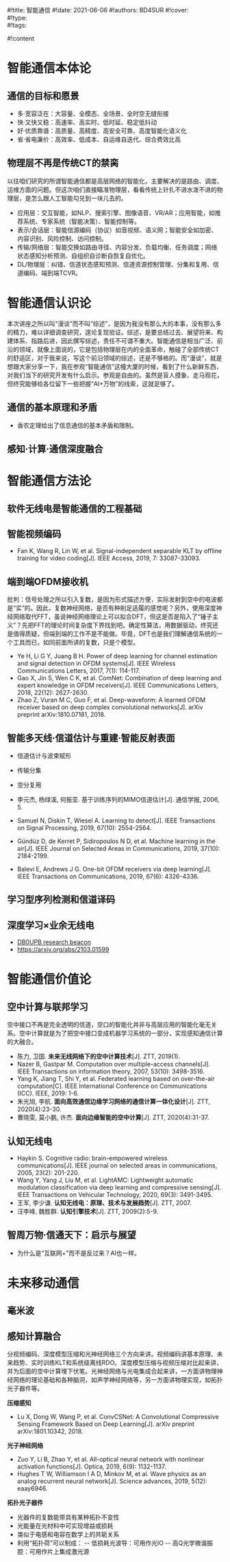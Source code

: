 #!title:    智能通信
#!date:     2021-06-06
#!authors:  BD4SUR
#!cover:    
#!type:     
#!tags:     

#!content

# 智能通信本体论

## 通信的目标和愿景

- 多·宽容泛在：大容量、全模态、全场景、全时空无缝衔接
- 快·又快又稳：高速率、高实时、低时延、稳定低抖动
- 好·优质靠谱：高质量、高精度、高安全可靠、高度智能化语义化
- 省·省电廉价：高效率、低成本、自运维自迭代、综合费效比高

## 物理层不再是传统CT的禁脔

以往咱们研究的所谓智能通信都是高层网络的智能化，主要解决的是路由、调度、运维方面的问题。但这次咱们直接瞄准物理层，看看传统上针扎不进水泼不进的物理层，是怎么跟人工智能勾兑到一块儿去的。

- 应用层：交互智能，如NLP、搜索引擎、图像语音、VR/AR；应用智能，如推荐系统、专家系统（智能决策）、智能控制等。
- 表示/会话层：智能信源编码（协议）如音视频、语义网；智能安全如加密、内容识别、风险控制、访问控制。
- 传输/网络层：智能交换如路由寻径、内容分发、负载均衡、任务调度；网络状态感知分析预测、自组织自诊断自恢复自优化。
- DL/物理层：纠错、信道状态感知预测、信道资源控制管理、分集和复用、信道编码、端到端TCVR。

# 智能通信认识论

本次讲座之所以叫“漫谈”而不叫“综述”，是因为我没有那么大的本事，没有那么多的精力，难以详细调查研究，遑论复现验证。综述，是要总结过去、展望将来、构建体系、指路后进，因此撰写综述，责任不可谓不重大。智能通信是相当广泛、前沿的领域，就像上面说的，它是包括物理层在内的全面革命，触碰了全部传统CT的舒适区，对于我来说，写这个前沿领域的综述，还是不够格的。而“漫谈”，就是想跟大家分享一下，我在参观“智能通信”这幢大厦的时候，看到了什么新鲜东西，对我们当下的研究开发有什么启示。参观是自由的。虽然是盲人摸象、走马观花，但终究能够给各位留下一些把握“AI+万物”的线索，这就足够了。

## 通信的基本原理和矛盾

- 香农定理给出了信息通信的基本矛盾和限制。

## 感知·计算·通信深度融合

# 智能通信方法论

## 软件无线电是智能通信的工程基础

## 智能视频编码

- Fan K, Wang R, Lin W, et al. Signal-independent separable KLT by offline training for video coding[J]. IEEE Access, 2019, 7: 33087-33093.

## 端到端OFDM接收机

批判：信号处理之所以引入复数，是因为形式描述方便，实际发射到空中的电波都是“实”的。因此，复数神经网络，是否有种削足适履的感觉呢？另外，使用深度神经网络取代FFT，虽说神经网络理论上可以拟合DFT，但这是否是陷入了“锤子主义”？先把FFT的理论时间复杂度下界找到吧。确定性算法，用数据驱动，终究还是值得质疑，但端到端的工作不是不能做。毕竟，DFT也是我们理解通信系统的一个工具而已，如同前面所讲的复数，只是个模型。

- Ye H, Li G Y, Juang B H. Power of deep learning for channel estimation and signal detection in OFDM systems[J]. IEEE Wireless Communications Letters, 2017, 7(1): 114-117.
- Gao X, Jin S, Wen C K, et al. ComNet: Combination of deep learning and expert knowledge in OFDM receivers[J]. IEEE Communications Letters, 2018, 22(12): 2627-2630.
- Zhao Z, Vuran M C, Guo F, et al. Deep-waveform: A learned OFDM receiver based on deep complex convolutional networks[J]. arXiv preprint arXiv:1810.07181, 2018.

## 智能多天线·信道估计与重建·智能反射表面

- 信道估计与波束赋形
- 传输分集
- 空分复用

- 李元杰, 杨绿溪, 何振亚. 基于训练序列的MIMO信道估计[J]. 通信学报, 2006, 5.
- Samuel N, Diskin T, Wiesel A. Learning to detect[J]. IEEE Transactions on Signal Processing, 2019, 67(10): 2554-2564.
- Gündüz D, de Kerret P, Sidiropoulos N D, et al. Machine learning in the air[J]. IEEE Journal on Selected Areas in Communications, 2019, 37(10): 2184-2199.
- Balevi E, Andrews J G. One-bit OFDM receivers via deep learning[J]. IEEE Transactions on Communications, 2019, 67(6): 4326-4336.

## 学习型序列检测和信道译码

## 深度学习×业余无线电

- [DB0UPB research beacon](https://www.sigidwiki.com/wiki/DB0UPB_research_beacon)
- https://arxiv.org/abs/2103.01599


# 智能通信价值论

## 空中计算与联邦学习

空中接口不再是完全透明的信道，空口的智能化并非与高层应用的智能化毫无关系。空中计算就是为了把空中接口变成机器学习系统的一部分，实现感知通信计算的大融合。

- 陈力, 卫国. **未来无线网络下的空中计算技术**[J]. ZTT, 2019(1).
- Nazer B, Gastpar M. Computation over multiple-access channels[J]. IEEE Transactions on information theory, 2007, 53(10): 3498-3516.
- Yang K, Jiang T, Shi Y, et al. Federated learning based on over-the-air computation[C]. IEEE International Conference on Communications (ICC). IEEE, 2019: 1-6.
- 朱光旭, 李航. **面向高效通信边缘学习网络的通信计算一体化设计**[J]. ZTT, 2020(4):23-30.
- 曹晓雯, 莫小鹏, 许杰. **面向边缘智能的空中计算**[J]. ZTT, 2020(4):31-37.

## 认知无线电

- Haykin S. Cognitive radio: brain-empowered wireless communications[J]. IEEE journal on selected areas in communications, 2005, 23(2): 201-220.
- Wang Y, Yang J, Liu M, et al. LightAMC: Lightweight automatic modulation classification via deep learning and compressive sensing[J]. IEEE Transactions on Vehicular Technology, 2020, 69(3): 3491-3495.
- 王军, 李少谦. **认知无线电：原理、技术与发展趋势**[J]. ZTT, 2007.
- 汪李峰, 魏胜群. **认知引擎技术**[J]. ZTT, 2009(2):5-9.

## 智周万物·信通天下：启示与展望

- 为什么是“互联网+”而不是反过来？AI也一样。

# 未来移动通信

## 毫米波

## 感知计算融合

分视频编码、深度模型压缩和光神经网络三个方向来讲。视频编码讲基本原理、未来趋势、实时训练KLT和系统级离线RDO。深度模型压缩与视频压缩对比起来讲，并为后面的空中计算埋下伏笔。光神经网络与光电集成合起来讲，一方面讲物理神经网络的理论基础和各种脑洞，如声学神经网络等，另一方面讲物理实现，如拓扑光子器件等。

**压缩感知**

- Lu X, Dong W, Wang P, et al. ConvCSNet: A Convolutional Compressive Sensing Framework Based on Deep Learning[J]. arXiv preprint arXiv:1801.10342, 2018.

**光子神经网络**

- Zuo Y, Li B, Zhao Y, et al. All-optical neural network with nonlinear activation functions[J]. Optica, 2019, 6(9): 1132-1137.
- Hughes T W, Williamson I A D, Minkov M, et al. Wave physics as an analog recurrent neural network[J]. Science advances, 2019, 5(12): eaay6946.

**拓扑光子器件**

- 光器件的复数能带具有某种拓扑不变性
- 光能量在光材料中可实现增益或损耗
- 类似于电感和电容在数学上的共轭关系
- 利用“拓扑荷”可以制成：
-- 低损耗光波导：可用作光IO
-- 高Q光学微谐振腔：可用作片上集成激光源
